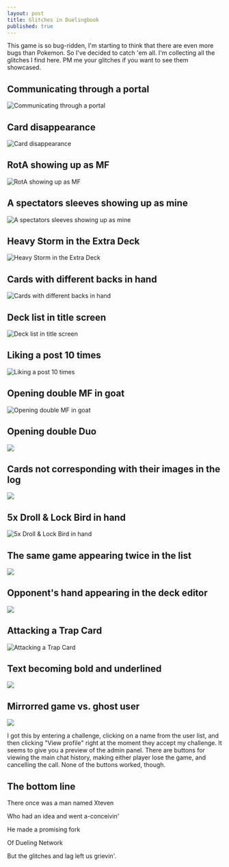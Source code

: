 ```yaml
---
layout: post
title: Glitches in Duelingbook
published: true
---
```


This game is so bug-ridden, I'm starting to think that there are even more bugs than Pokemon. So I've decided to catch 'em all. I'm collecting all the glitches I find here. PM me your glitches if you want to see them showcased.

## Communicating through a portal

![Communicating through a portal](https://i.imgur.com/ux1hmuB.png)

## Card disappearance

![Card disappearance](https://imgur.com/BMjKLYG.png)

## RotA showing up as MF

![RotA showing up as MF](https://i.imgur.com/xIYTNmN.png)

## A spectators sleeves showing up as mine

![A spectators sleeves showing up as mine](https://image.prntscr.com/image/8uULLvJzRXaie6es7IqY6Q.png)

## Heavy Storm in the Extra Deck

![Heavy Storm in the Extra Deck](https://i.imgur.com/MI62wtC.png)

## Cards with different backs in hand

![Cards with different backs in hand](https://imgur.com/4QVyjxF.png)

## Deck list in title screen

![Deck list in title screen](https://i.imgur.com/MnS9gqu.png)

## Liking a post 10 times

![Liking a post 10 times](https://i.imgur.com/RWCPEg2.png)

## Opening double MF in goat

![Opening double MF in goat](https://imgur.com/a62RhSo.png)

## Opening double Duo

![](https://i.imgur.com/v5kXzLW.png)

## Cards not corresponding with their images in the log

![](https://i.imgur.com/YxzTVW8.png)

## 5x Droll & Lock Bird in hand

![5x Droll & Lock Bird in hand](https://i.imgur.com/zeRG8z3.png)

## The same game appearing twice in the list

![](https://i.imgur.com/9NVh92m.png)

## Opponent's hand appearing in the deck editor

![](https://i.imgur.com/IldIaEU.png)

## Attacking a Trap Card

![Attacking a Trap Card](https://i.imgur.com/DeSqJXM.png)

## Text becoming bold and underlined

![](https://i.imgur.com/h1tqxXX.png)

## Mirrorred game vs. ghost user

![](https://i.imgur.com/N2NPWZC.png)

I got this by entering a challenge, clicking on a name from the user list, and then clicking "View profile" right at the moment they accept my challenge. It seems to give you a preview of the admin panel. There are buttons for viewing the main chat history, making either player lose the game, and cancelling the call. None of the buttons worked, though.

## The bottom line

There once was a man named Xteven


Who had an idea and went a-conceivin'

He made a promising fork

Of Dueling Network

But the glitches and lag left us grievin'.
